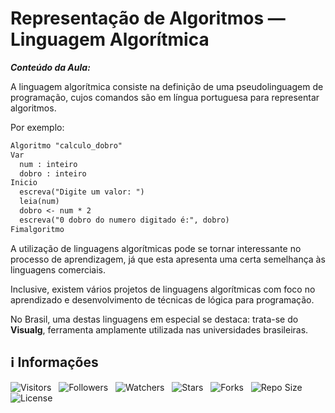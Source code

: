 <!-- Título -->
# Representação de Algoritmos — Linguagem Algorítmica

***Conteúdo da Aula:***

A linguagem algorítmica consiste na definição de uma pseudolinguagem de programação, cujos comandos são em língua portuguesa para representar algoritmos.

Por exemplo:

```markdown
Algoritmo "calculo_dobro"
Var
  num : inteiro
  dobro : inteiro
Inicio
  escreva("Digite um valor: ")
  leia(num)
  dobro <- num * 2
  escreva("0 dobro do numero digitado é:", dobro)
Fimalgoritmo
```

A utilização de linguagens algorítmicas pode se tornar interessante no processo de aprendizagem, já que esta apresenta uma certa semelhança às linguagens comerciais.

Inclusive, existem vários projetos de linguagens algorítmicas com foco no aprendizado e desenvolvimento de técnicas de lógica para programação.

No Brasil, uma destas linguagens em especial se destaca: trata-se do **Visualg**, ferramenta amplamente utilizada nas universidades brasileiras.

<!-- Information -->
## &#8505; Informações

![Visitors](https://api.visitorbadge.io/api/visitors?path=Devsgeeknerd%2Fcla-rep-alg-lin-alg-int-log-par-pro-com-bas&label=Visitantes&labelColor=%23f9e64f&countColor=%23008000&style=plastic "Total de Visitas")
&nbsp;
![Followers](https://img.shields.io/github/followers/Devsgeeknerd?style=p&label=Seguidores&labelColor=f9e64f&color=008000 "Total de Seguidores")
&nbsp;
![Watchers](https://img.shields.io/github/watchers/Devsgeeknerd/cla-rep-alg-lin-alg-int-log-par-pro-com-bas?style=p&label=Observadores&labelColor=f9e64f&color=008000 "Total de Observadores")
&nbsp;
![Stars](https://img.shields.io/github/stars/Devsgeeknerd/cla-rep-alg-lin-alg-int-log-par-pro-com-bas?style=p&label=Estrelas&labelColor=f9e64f&color=008000 "Total de Estrelas")
&nbsp;
![Forks](https://img.shields.io/github/forks/Devsgeeknerd/cla-rep-alg-lin-alg-log-par-pro-com-bas?style=p&label=Bifurcações&labelColor=f9e64f&color=008000 "Total de Bifurcações")
&nbsp;
![Repo Size](https://img.shields.io/github/repo-size/Devsgeeknerd/cla-rep-alg-lin-alg-int-par-pro-com-bas?style=p&label=Tamanho&labelColor=f9e64f&color=008000& "Tamanho do Repositório")
&nbsp;
![License](https://img.shields.io/github/license/Devsgeeknerd/cla-rep-alg-lin-alg-int-log-par-pro-com-bas?style=p&label=Licença&labelColor=f9e64f&color=008000 "Licença do Repositório")
